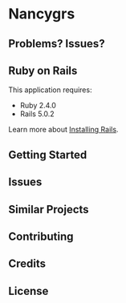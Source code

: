 Nancygrs
================

Problems? Issues?
-----------

Ruby on Rails
-------------

This application requires:

- Ruby 2.4.0
- Rails 5.0.2

Learn more about [Installing Rails](http://railsapps.github.io/installing-rails.html).

Getting Started
---------------

Issues
-------------

Similar Projects
----------------

Contributing
------------

Credits
-------

License
-------
